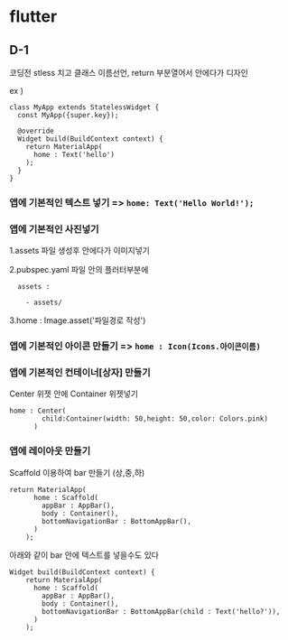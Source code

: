 # flutter

## D-1

코딩전 stless 치고 클래스 이름선언, return 부분열어서 안에다가 디자인

ex )
```
class MyApp extends StatelessWidget {
  const MyApp({super.key});

  @override
  Widget build(BuildContext context) {
    return MaterialApp(
      home : Text('hello')
    );
  }
}
```


### 앱에 기본적인 텍스트 넣기 => `home: Text('Hello World!');`
### 앱에 기본적인 사진넣기 
1.assets 파일 생성후 안에다가 이미지넣기

2.pubspec.yaml 파일 안의 플러터부분에
```
  assets :
  
    - assets/ 
```
3.home : Image.asset('파일경로 작성')
### 앱에 기본적인 아이콘 만들기 => `home : Icon(Icons.아이콘이름)`

### 앱에 기본적인 컨테이너[상자] 만들기 
Center 위젯 안에 Container 위젯넣기
```
home : Center(
        child:Container(width: 50,height: 50,color: Colors.pink)
      )
```
### 앱에 레이아웃 만들기
Scaffold 이용하여 bar 만들기 (상,중,하)
```
return MaterialApp(
      home : Scaffold(
        appBar : AppBar(),
        body : Container(),
        bottomNavigationBar : BottomAppBar(),
      )
    );

```
아래와 같이 bar 안에 텍스트를 넣을수도 있다
```
Widget build(BuildContext context) {
    return MaterialApp(
      home : Scaffold(
        appBar : AppBar(),
        body : Container(),
        bottomNavigationBar : BottomAppBar(child : Text('hello?')),
      )
    );

```




                
